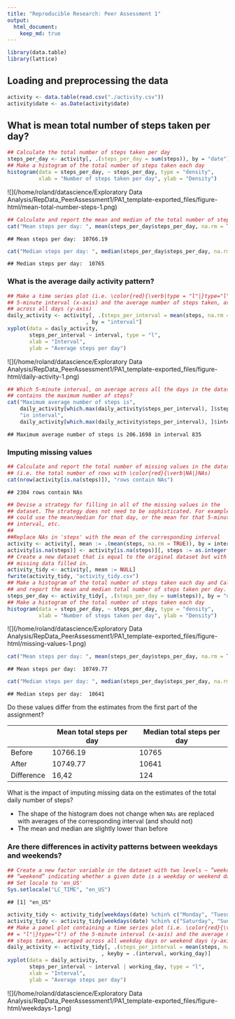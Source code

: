 ```yaml
---
title: "Reproducible Research: Peer Assessment 1"
output: 
  html_document:
    keep_md: true
---
```



```r
library(data.table)
library(lattice)
```

## Loading and preprocessing the data

```r
activity <- data.table(read.csv("./activity.csv"))
activity$date <- as.Date(activity$date)
```

## What is mean total number of steps taken per day?

```r
## Calculate the total number of steps taken per day
steps_per_day <- activity[, .(steps_per_day = sum(steps)), by = "date"]
## Make a histogram of the total number of steps taken each day
histogram(data = steps_per_day, ~ steps_per_day, type = "density",
          xlab = "Number of steps taken per day", ylab = "Density")
```

![](/home/roland/datascience/Exploratory Data Analysis/RepData_PeerAssessment1/PA1_template-exported_files/figure-html/mean-total-number-steps-1.png)<!-- -->

```r
## Calculate and report the mean and median of the total number of steps taken per day
cat("Mean steps per day: ", mean(steps_per_day$steps_per_day, na.rm = TRUE))
```

```
## Mean steps per day:  10766.19
```

```r
cat("Median steps per day: ", median(steps_per_day$steps_per_day, na.rm = TRUE))
```

```
## Median steps per day:  10765
```

### What is the average daily activity pattern?

```r
## Make a time series plot (i.e. \color{red}{\verb|type = "l"|}type="l") of the
## 5-minute interval (x-axis) and the average number of steps taken, averaged
## across all days (y-axis)
daily_activity <- activity[, .(steps_per_interval = mean(steps, na.rm = TRUE))
                         , by = "interval"]
xyplot(data = daily_activity,
       steps_per_interval ~ interval, type = "l",
       xlab = "Interval",
       ylab = "Average steps per day")
```

![](/home/roland/datascience/Exploratory Data Analysis/RepData_PeerAssessment1/PA1_template-exported_files/figure-html/daily-activity-1.png)<!-- -->

```r
## Which 5-minute interval, on average across all the days in the dataset,
## contains the maximum number of steps?
cat("Maximum average number of steps is",
    daily_activity[which.max(daily_activity$steps_per_interval), ]$steps_per_interval,
    "in interval",
    daily_activity[which.max(daily_activity$steps_per_interval), ]$interval)
```

```
## Maximum average number of steps is 206.1698 in interval 835
```

### Imputing missing values

```r
## Calculate and report the total number of missing values in the dataset
## (i.e. the total number of rows with \color{red}{\verb|NA|}NAs)
cat(nrow(activity[is.na(steps)]), "rows contain NAs")
```

```
## 2304 rows contain NAs
```

```r
## Devise a strategy for filling in all of the missing values in the
## dataset. The strategy does not need to be sophisticated. For example, you
## could use the mean/median for that day, or the mean for that 5-minute
## interval, etc.
##
##Replace NAs in 'steps' with the mean of the corresponding interval
activity <- activity[, mean := .(mean(steps, na.rm = TRUE)), by = interval]
activity[is.na(steps)] <- activity[is.na(steps)][, steps := as.integer(mean)]
## Create a new dataset that is equal to the original dataset but with the
## missing data filled in.
activity_tidy <- activity[, mean := NULL]
fwrite(activity_tidy, "activity_tidy.csv")
## Make a histogram of the total number of steps taken each day and Calculate
## and report the mean and median total number of steps taken per day.
steps_per_day <- activity_tidy[, .(steps_per_day = sum(steps)), by = "date"]
## Make a histogram of the total number of steps taken each day
histogram(data = steps_per_day, ~ steps_per_day, type = "density",
          xlab = "Number of steps taken per day", ylab = "Density")
```

![](/home/roland/datascience/Exploratory Data Analysis/RepData_PeerAssessment1/PA1_template-exported_files/figure-html/missing-values-1.png)<!-- -->

```r
cat("Mean steps per day: ", mean(steps_per_day$steps_per_day, na.rm = TRUE))
```

```
## Mean steps per day:  10749.77
```

```r
cat("Median steps per day: ", median(steps_per_day$steps_per_day, na.rm = TRUE))
```

```
## Median steps per day:  10641
```

Do these values differ from the estimates from the first part of the assignment?

|            | Mean total steps per day | Median total steps per day |
|------------|--------------------------|----------------------------|
| Before     | 10766.19                 | 10765                      |
| After      | 10749.77                 | 10641                      |
| Difference | 16,42                    | 124                        |

What is the impact of imputing missing data on the estimates of the total daily
number of steps?

- The shape of the histogram does not change when `NAs` are replaced with
  averages of the corresponding interval (and should not)
- The mean and median are slightly lower than before 

### Are there differences in activity patterns between weekdays and weekends?

```r
## Create a new factor variable in the dataset with two levels – “weekday” and
## “weekend” indicating whether a given date is a weekday or weekend day.
## Set locale to 'en_US'
Sys.setlocale("LC_TIME", "en_US")
```

```
## [1] "en_US"
```

```r
activity_tidy <- activity_tidy[weekdays(date) %chin% c("Monday", "Tuesday", "Wednesday", "Thursday", "Friday"), working_day := "weekday"]
activity_tidy <- activity_tidy[weekdays(date) %chin% c("Saturday", "Sunday"), working_day := "weekend"]
## Make a panel plot containing a time series plot (i.e. \color{red}{\verb|type
## = "l"|}type="l") of the 5-minute interval (x-axis) and the average number of
## steps taken, averaged across all weekday days or weekend days (y-axis).
daily_activity <- activity_tidy[, .(steps_per_interval = mean(steps, na.rm = TRUE))
                              , keyby = .(interval, working_day)]
xyplot(data = daily_activity,
       steps_per_interval ~ interval | working_day, type = "l",
       xlab = "Interval",
       ylab = "Average steps per day")
```

![](/home/roland/datascience/Exploratory Data Analysis/RepData_PeerAssessment1/PA1_template-exported_files/figure-html/weekdays-1.png)<!-- -->
